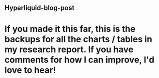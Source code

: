 ## Hyperliquid-blog-post
# If you made it this far, this is the backups for all the charts / tables in my research report. If you have comments for how I can improve, I'd love to hear!
